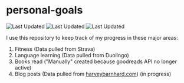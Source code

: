 # personal-goals
![Last Updated](https://img.shields.io/date/1614050451?color=FC4C02&label=Fitness%20Updated&logo=strava)
![Last Updated](https://img.shields.io/date/1614050451?color=7ac70c&label=Language%20Updated&logo=duolingo)
![Last Updated](https://img.shields.io/date/1614050451?color=e9e5cd&label=Books%20Updated&logo=goodreads)

I use this repository to keep track of my progress in these major areas:

1. Fitness (Data pulled from Strava)
2. Language learning (Data pulled from Duolingo)
3. Books read ("Manually" created because goodreads API no longer active)
4. Blog posts (Data pulled from [harveybarnhard.com](https://harveybarnhard.com)) (in progress)
